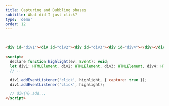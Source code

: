 ```yaml
---
title: Capturing and Bubbling phases
subtitle: What did I just click?
type: 'demo'
order: 12
---
```


<script>
  import NestedClick from '$lib/demo/2024-11-07-hearNoEvil/NestedClick.svelte';
</script>

<div class="w-full text-center" id="4bubbling-mode">&nbsp;</div>

<NestedClick />

```html
<div id="div1"><div id="div2"><div id="div3"><div id="div4"></div></div></div></div>

<script>
  declare function highlight(ev: Event): void;
  let div1: HTMLElement, div2: HTMLElement, div3: HTMLElement, div4: HTMLElement;
  // ...

  div1.addEventListener('click', highlight, { capture: true });
  div1.addEventListener('click', highlight);

  // div{n}.add...
</script>
```
